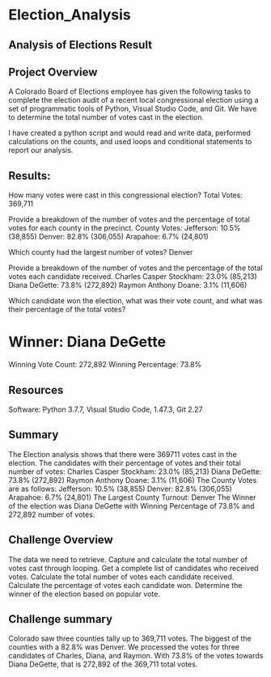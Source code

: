 
# Election_Analysis
## Analysis of Elections Result
## Project Overview
A Colorado Board of Elections employee has given the following tasks to complete the election audit of a recent local congressional election using a set of programmatic tools of Python, Visual Studio Code, and Git. We have to determine the total number of votes cast in the election.

I have created a python script and would read and write data, performed calculations on the counts, and used loops and conditional statements to report our analysis.
## Results:

How many votes were cast in this congressional election?
Total Votes: 369,711

Provide a breakdown of the number of votes and the percentage of total votes for each county in the precinct.
County Votes:
Jefferson: 10.5% (38,855)
Denver: 82.8% (306,055)
Arapahoe: 6.7% (24,801)

Which county had the largest number of votes?
Denver

Provide a breakdown of the number of votes and the percentage of the total votes each candidate received.
Charles Casper Stockham: 23.0% (85,213)
Diana DeGette: 73.8% (272,892)
Raymon Anthony Doane: 3.1% (11,606)

Which candidate won the election, what was their vote count, and what was their percentage of the total votes?
# Winner: Diana DeGette
Winning Vote Count: 272,892
Winning Percentage: 73.8%

## Resources
Software: Python 3.7.7, Visual Studio Code, 1.47.3, Git 2.27

## Summary
The Election analysis shows that there were 369711 votes cast in the election. 
The candidates with their percentage of votes and their total number of votes:
Charles Casper Stockham: 23.0% (85,213)
Diana DeGette: 73.8% (272,892)
Raymon Anthony Doane: 3.1% (11,606)
The County Votes are as follows:
Jefferson: 10.5% (38,855)
Denver: 82.8% (306,055)
Arapahoe: 6.7% (24,801)
The Largest County Turnout: Denver
The Winner of the election was Diana DeGette with Winning Percentage of 73.8% and 
272,892 number of votes.

## Challenge Overview
The data we need to retrieve.
Capture and calculate the total number of votes cast through looping.
Get a complete list of candidates who received votes.
Calculate the total number of votes each candidate received.
Calculate the percentage of votes each candidate won.
Determine the winner of the election based on popular vote.

## Challenge summary
Colorado saw three counties tally up to 369,711 votes. The biggest of the counties with a 82.8% was Denver. We processed the votes for three candidates of Charles, Diana, and Raymon. With 73.8% of the votes towards Diana DeGette, that is 272,892 of the 369,711 total votes.



